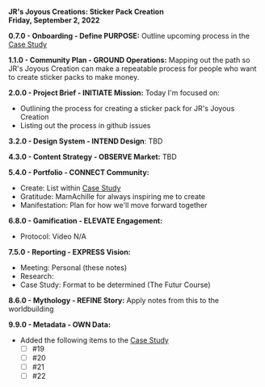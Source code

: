 **JR's Joyous Creations: Sticker Pack Creation**  
**Friday, September 2, 2022**  
  
**0.7.0 - Onboarding - Define PURPOSE:** Outline upcoming process in the [Case Study](https://github.com/trainfarb/trainfarb/issues/16#issue-1359680230)  

**1.1.0 - Community Plan - GROUND Operations:** Mapping out the path so JR's Joyous Creation can make a repeatable process for people who want to create sticker packs to make money.

**2.0.0 - Project Brief - INITIATE Mission:** Today I'm focused on: 
- Outlining the process for creating a sticker pack for JR's Joyous Creation
- Listing out the process in github issues   

**3.2.0 - Design System - INTEND Design**: TBD

**4.3.0 - Content Strategy - OBSERVE Market:** TBD 

**5.4.0 - Portfolio - CONNECT Community:**
- Create: List within [Case Study](https://github.com/trainfarb/trainfarb/issues/16#issue-1359680230)
- Gratitude: MamAchille for always inspiring me to create
- Manifestation: Plan for how we'll move forward together  

**6.8.0 - Gamification - ELEVATE Engagement:** 
- Protocol: Video N/A  

**7.5.0 - Reporting - EXPRESS Vision:**
- Meeting: Personal (these notes)
- Research: 
- Case Study: Format to be determined (The Futur Course)  

**8.6.0 - Mythology - REFINE Story:** Apply notes from this to the worldbuilding  

**9.9.0 - Metadata - OWN Data:** 
- Added the following items to the [Case Study](https://github.com/trainfarb/trainfarb/issues/16#issue-1359680230)
  - [ ] #19
  - [ ] #20
  - [ ] #21
  - [ ] #22
